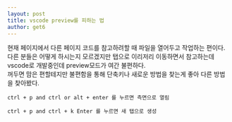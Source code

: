 ```yaml
---
layout: post
title: vscode preview를 피하는 법
author: get6
---
```


현재 페이지에서 다른 페이지 코드를 참고하려할 때 파일을 열어두고 작업하는 편이다.  
다른 분들은 어떻게 하시는지 모르겠지만 탭으로 이리저리 이동하면서 참고하는데 vscode로 개발중인데 preview모드가 여간 불편하다.  
꺼두면 맘은 편할테지만 불편함을 통해 단축키나 새로운 방법을 찾는게 좋아 다른 방법을 찾아봤다.
````
ctrl + p and ctrl or alt + enter 를 누르면 측면으로 열림
````

````
ctrl + p and ctrl + k Enter 를 누르면 새 탭으로 생성
````